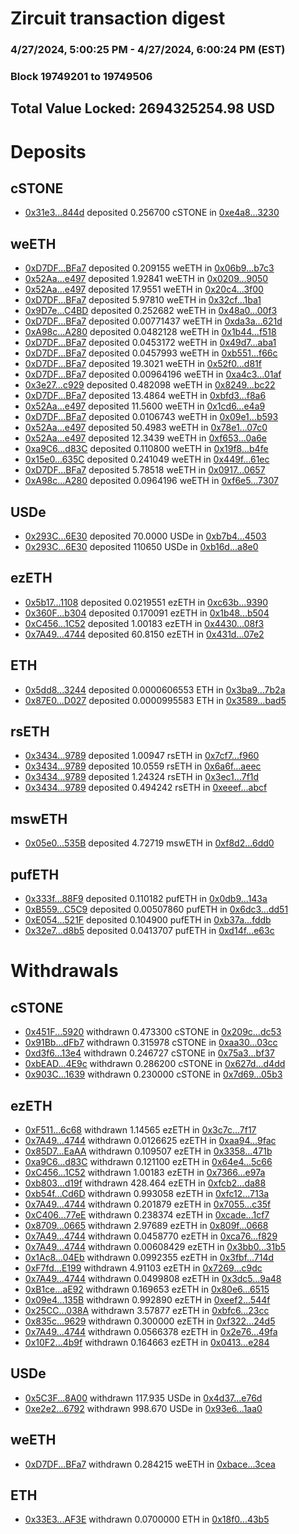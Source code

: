 # Zircuit transaction digest
### 4/27/2024, 5:00:25 PM - 4/27/2024, 6:00:24 PM (EST)
### Block 19749201 to 19749506

## Total Value Locked: 2694325254.98 USD

# Deposits
## cSTONE
- [0x31e3...844d](https://etherscan.io/address/0x31e3d97fd7feE97b6806cF253CE47b005928844d) deposited 0.256700 cSTONE in [0xe4a8...3230](https://etherscan.io/tx/0x31e3d97fd7feE97b6806cF253CE47b005928844d)
## weETH
- [0xD7DF...BFa7](https://etherscan.io/address/0xD7DF7E085214743530afF339aFC420c7c720BFa7) deposited 0.209155 weETH in [0x06b9...b7c3](https://etherscan.io/tx/0xD7DF7E085214743530afF339aFC420c7c720BFa7)
- [0x52Aa...e497](https://etherscan.io/address/0x52Aa899454998Be5b000Ad077a46Bbe360F4e497) deposited 1.92841 weETH in [0x0209...9050](https://etherscan.io/tx/0x52Aa899454998Be5b000Ad077a46Bbe360F4e497)
- [0x52Aa...e497](https://etherscan.io/address/0x52Aa899454998Be5b000Ad077a46Bbe360F4e497) deposited 17.9551 weETH in [0x20c4...3f00](https://etherscan.io/tx/0x52Aa899454998Be5b000Ad077a46Bbe360F4e497)
- [0xD7DF...BFa7](https://etherscan.io/address/0xD7DF7E085214743530afF339aFC420c7c720BFa7) deposited 5.97810 weETH in [0x32cf...1ba1](https://etherscan.io/tx/0xD7DF7E085214743530afF339aFC420c7c720BFa7)
- [0x9D7e...C4BD](https://etherscan.io/address/0x9D7e5Fb8E9E081E2916bc02f8f3f0622333dC4BD) deposited 0.252682 weETH in [0x48a0...00f3](https://etherscan.io/tx/0x9D7e5Fb8E9E081E2916bc02f8f3f0622333dC4BD)
- [0xD7DF...BFa7](https://etherscan.io/address/0xD7DF7E085214743530afF339aFC420c7c720BFa7) deposited 0.00771437 weETH in [0xda3a...621d](https://etherscan.io/tx/0xD7DF7E085214743530afF339aFC420c7c720BFa7)
- [0xA98c...A280](https://etherscan.io/address/0xA98c43f4eCAC213D5aAc95E0155C7C2B544fA280) deposited 0.0482128 weETH in [0x1b44...f518](https://etherscan.io/tx/0xA98c43f4eCAC213D5aAc95E0155C7C2B544fA280)
- [0xD7DF...BFa7](https://etherscan.io/address/0xD7DF7E085214743530afF339aFC420c7c720BFa7) deposited 0.0453172 weETH in [0x49d7...aba1](https://etherscan.io/tx/0xD7DF7E085214743530afF339aFC420c7c720BFa7)
- [0xD7DF...BFa7](https://etherscan.io/address/0xD7DF7E085214743530afF339aFC420c7c720BFa7) deposited 0.0457993 weETH in [0xb551...f66c](https://etherscan.io/tx/0xD7DF7E085214743530afF339aFC420c7c720BFa7)
- [0xD7DF...BFa7](https://etherscan.io/address/0xD7DF7E085214743530afF339aFC420c7c720BFa7) deposited 19.3021 weETH in [0x52f0...d81f](https://etherscan.io/tx/0xD7DF7E085214743530afF339aFC420c7c720BFa7)
- [0xD7DF...BFa7](https://etherscan.io/address/0xD7DF7E085214743530afF339aFC420c7c720BFa7) deposited 0.00964196 weETH in [0xa4c3...01af](https://etherscan.io/tx/0xD7DF7E085214743530afF339aFC420c7c720BFa7)
- [0x3e27...c929](https://etherscan.io/address/0x3e27021EbCB3468FdD2d5FdF0EA79a90AD0bc929) deposited 0.482098 weETH in [0x8249...bc22](https://etherscan.io/tx/0x3e27021EbCB3468FdD2d5FdF0EA79a90AD0bc929)
- [0xD7DF...BFa7](https://etherscan.io/address/0xD7DF7E085214743530afF339aFC420c7c720BFa7) deposited 13.4864 weETH in [0xbfd3...f8a6](https://etherscan.io/tx/0xD7DF7E085214743530afF339aFC420c7c720BFa7)
- [0x52Aa...e497](https://etherscan.io/address/0x52Aa899454998Be5b000Ad077a46Bbe360F4e497) deposited 11.5600 weETH in [0x1cd6...e4a9](https://etherscan.io/tx/0x52Aa899454998Be5b000Ad077a46Bbe360F4e497)
- [0xD7DF...BFa7](https://etherscan.io/address/0xD7DF7E085214743530afF339aFC420c7c720BFa7) deposited 0.0106743 weETH in [0x09e1...b593](https://etherscan.io/tx/0xD7DF7E085214743530afF339aFC420c7c720BFa7)
- [0x52Aa...e497](https://etherscan.io/address/0x52Aa899454998Be5b000Ad077a46Bbe360F4e497) deposited 50.4983 weETH in [0x78e1...07c0](https://etherscan.io/tx/0x52Aa899454998Be5b000Ad077a46Bbe360F4e497)
- [0x52Aa...e497](https://etherscan.io/address/0x52Aa899454998Be5b000Ad077a46Bbe360F4e497) deposited 12.3439 weETH in [0xf653...0a6e](https://etherscan.io/tx/0x52Aa899454998Be5b000Ad077a46Bbe360F4e497)
- [0xa9C6...d83C](https://etherscan.io/address/0xa9C6edFFBab025DAFaF3c85210Aa3cb8be84d83C) deposited 0.110800 weETH in [0x19f8...b4fe](https://etherscan.io/tx/0xa9C6edFFBab025DAFaF3c85210Aa3cb8be84d83C)
- [0x15e0...635C](https://etherscan.io/address/0x15e096009B6609E7dA6136a486E3Cb1f6A57635C) deposited 0.241049 weETH in [0x449f...61ec](https://etherscan.io/tx/0x15e096009B6609E7dA6136a486E3Cb1f6A57635C)
- [0xD7DF...BFa7](https://etherscan.io/address/0xD7DF7E085214743530afF339aFC420c7c720BFa7) deposited 5.78518 weETH in [0x0917...0657](https://etherscan.io/tx/0xD7DF7E085214743530afF339aFC420c7c720BFa7)
- [0xA98c...A280](https://etherscan.io/address/0xA98c43f4eCAC213D5aAc95E0155C7C2B544fA280) deposited 0.0964196 weETH in [0xf6e5...7307](https://etherscan.io/tx/0xA98c43f4eCAC213D5aAc95E0155C7C2B544fA280)
## USDe
- [0x293C...6E30](https://etherscan.io/address/0x293C6937D8D82e05B01335F7B33FBA0c8e256E30) deposited 70.0000 USDe in [0xb7b4...4503](https://etherscan.io/tx/0x293C6937D8D82e05B01335F7B33FBA0c8e256E30)
- [0x293C...6E30](https://etherscan.io/address/0x293C6937D8D82e05B01335F7B33FBA0c8e256E30) deposited 110650 USDe in [0xb16d...a8e0](https://etherscan.io/tx/0x293C6937D8D82e05B01335F7B33FBA0c8e256E30)
## ezETH
- [0x5b17...1108](https://etherscan.io/address/0x5b1796859D7A6c8a8D5D4D52A5EfFD8C83d41108) deposited 0.0219551 ezETH in [0xc63b...9390](https://etherscan.io/tx/0x5b1796859D7A6c8a8D5D4D52A5EfFD8C83d41108)
- [0x360F...b304](https://etherscan.io/address/0x360Fda409f48c4505c3953998399c8588411b304) deposited 0.170091 ezETH in [0x1b48...b504](https://etherscan.io/tx/0x360Fda409f48c4505c3953998399c8588411b304)
- [0xC456...1C52](https://etherscan.io/address/0xC456F2e9E736aeED77a59Fcced2641a0429B1C52) deposited 1.00183 ezETH in [0x4430...08f3](https://etherscan.io/tx/0xC456F2e9E736aeED77a59Fcced2641a0429B1C52)
- [0x7A49...4744](https://etherscan.io/address/0x7A493Be5c2ce014cD049Bf178a1ac0Db1B434744) deposited 60.8150 ezETH in [0x431d...07e2](https://etherscan.io/tx/0x7A493Be5c2ce014cD049Bf178a1ac0Db1B434744)
## ETH
- [0x5dd8...3244](https://etherscan.io/address/0x5dd881Bab2f7be6000a44454dd84286c29673244) deposited 0.0000606553 ETH in [0x3ba9...7b2a](https://etherscan.io/tx/0x5dd881Bab2f7be6000a44454dd84286c29673244)
- [0x87E0...D027](https://etherscan.io/address/0x87E0f978659fa7211D7bc53262262076CEbfD027) deposited 0.0000995583 ETH in [0x3589...bad5](https://etherscan.io/tx/0x87E0f978659fa7211D7bc53262262076CEbfD027)
## rsETH
- [0x3434...9789](https://etherscan.io/address/0x34349c5569e7B846c3558961552D2202760A9789) deposited 1.00947 rsETH in [0x7cf7...f960](https://etherscan.io/tx/0x34349c5569e7B846c3558961552D2202760A9789)
- [0x3434...9789](https://etherscan.io/address/0x34349c5569e7B846c3558961552D2202760A9789) deposited 10.0559 rsETH in [0x6a6f...aeec](https://etherscan.io/tx/0x34349c5569e7B846c3558961552D2202760A9789)
- [0x3434...9789](https://etherscan.io/address/0x34349c5569e7B846c3558961552D2202760A9789) deposited 1.24324 rsETH in [0x3ec1...7f1d](https://etherscan.io/tx/0x34349c5569e7B846c3558961552D2202760A9789)
- [0x3434...9789](https://etherscan.io/address/0x34349c5569e7B846c3558961552D2202760A9789) deposited 0.494242 rsETH in [0xeeef...abcf](https://etherscan.io/tx/0x34349c5569e7B846c3558961552D2202760A9789)
## mswETH
- [0x05e0...535B](https://etherscan.io/address/0x05e09d942505764bca4475ABf8efdBc21D1c535B) deposited 4.72719 mswETH in [0xf8d2...6dd0](https://etherscan.io/tx/0x05e09d942505764bca4475ABf8efdBc21D1c535B)
## pufETH
- [0x333f...88F9](https://etherscan.io/address/0x333fd718F4a14d0518e4be77af68919D6BBb88F9) deposited 0.110182 pufETH in [0x0db9...143a](https://etherscan.io/tx/0x333fd718F4a14d0518e4be77af68919D6BBb88F9)
- [0xB559...C5C9](https://etherscan.io/address/0xB5596B67302B6813c5d7880430C5dE82Aaa4C5C9) deposited 0.00507860 pufETH in [0x6dc3...dd51](https://etherscan.io/tx/0xB5596B67302B6813c5d7880430C5dE82Aaa4C5C9)
- [0xE054...521F](https://etherscan.io/address/0xE054AAC700c9aa60B461Aa552c5a6be9f382521F) deposited 0.104900 pufETH in [0xb37a...fddb](https://etherscan.io/tx/0xE054AAC700c9aa60B461Aa552c5a6be9f382521F)
- [0x32e7...d8b5](https://etherscan.io/address/0x32e7722B04932aab88C98f92806d71F473ced8b5) deposited 0.0413707 pufETH in [0xd14f...e63c](https://etherscan.io/tx/0x32e7722B04932aab88C98f92806d71F473ced8b5)
# Withdrawals
## cSTONE
- [0x451F...5920](https://etherscan.io/address/0x451FCDC5d160D677aCB8611a394a8fc678cC5920) withdrawn 0.473300 cSTONE in [0x209c...dc53](https://etherscan.io/tx/0x451FCDC5d160D677aCB8611a394a8fc678cC5920)
- [0x91Bb...dFb7](https://etherscan.io/address/0x91Bb703072278745A19d248BaCF5FB78917bdFb7) withdrawn 0.315978 cSTONE in [0xaa30...03cc](https://etherscan.io/tx/0x91Bb703072278745A19d248BaCF5FB78917bdFb7)
- [0xd3f6...13e4](https://etherscan.io/address/0xd3f606eeb7C9B0C32bBDd06fa994938A6Fe713e4) withdrawn 0.246727 cSTONE in [0x75a3...bf37](https://etherscan.io/tx/0xd3f606eeb7C9B0C32bBDd06fa994938A6Fe713e4)
- [0xbEAD...4E9c](https://etherscan.io/address/0xbEADA8D44A48EA28d2a8daCB18d4Ce6eFcD34E9c) withdrawn 0.286200 cSTONE in [0x627d...d4dd](https://etherscan.io/tx/0xbEADA8D44A48EA28d2a8daCB18d4Ce6eFcD34E9c)
- [0x903C...1639](https://etherscan.io/address/0x903CbfDB0A89E65c88AA93Ed81E450C4ded51639) withdrawn 0.230000 cSTONE in [0x7d69...05b3](https://etherscan.io/tx/0x903CbfDB0A89E65c88AA93Ed81E450C4ded51639)
## ezETH
- [0xF511...6c68](https://etherscan.io/address/0xF51176240fA8B7320f5E91f335e30EFB668B6c68) withdrawn 1.14565 ezETH in [0x3c7c...7f17](https://etherscan.io/tx/0xF51176240fA8B7320f5E91f335e30EFB668B6c68)
- [0x7A49...4744](https://etherscan.io/address/0x7A493Be5c2ce014cD049Bf178a1ac0Db1B434744) withdrawn 0.0126625 ezETH in [0xaa94...9fac](https://etherscan.io/tx/0x7A493Be5c2ce014cD049Bf178a1ac0Db1B434744)
- [0x85D7...EaAA](https://etherscan.io/address/0x85D763dfD64b4C47A483E4823E813f5A1C96EaAA) withdrawn 0.109507 ezETH in [0x3358...471b](https://etherscan.io/tx/0x85D763dfD64b4C47A483E4823E813f5A1C96EaAA)
- [0xa9C6...d83C](https://etherscan.io/address/0xa9C6edFFBab025DAFaF3c85210Aa3cb8be84d83C) withdrawn 0.121100 ezETH in [0x64e4...5c66](https://etherscan.io/tx/0xa9C6edFFBab025DAFaF3c85210Aa3cb8be84d83C)
- [0xC456...1C52](https://etherscan.io/address/0xC456F2e9E736aeED77a59Fcced2641a0429B1C52) withdrawn 1.00183 ezETH in [0x7366...e97a](https://etherscan.io/tx/0xC456F2e9E736aeED77a59Fcced2641a0429B1C52)
- [0xb803...d19f](https://etherscan.io/address/0xb80352C62C14A1736b5f576330f491402c4Ad19f) withdrawn 428.464 ezETH in [0xfcb2...da88](https://etherscan.io/tx/0xb80352C62C14A1736b5f576330f491402c4Ad19f)
- [0xb54f...Cd6D](https://etherscan.io/address/0xb54f3b5E07bDbf720b0279710d94a73bC7a7Cd6D) withdrawn 0.993058 ezETH in [0xfc12...713a](https://etherscan.io/tx/0xb54f3b5E07bDbf720b0279710d94a73bC7a7Cd6D)
- [0x7A49...4744](https://etherscan.io/address/0x7A493Be5c2ce014cD049Bf178a1ac0Db1B434744) withdrawn 0.201879 ezETH in [0x7055...c35f](https://etherscan.io/tx/0x7A493Be5c2ce014cD049Bf178a1ac0Db1B434744)
- [0xC406...77eE](https://etherscan.io/address/0xC40666E0a455483e0F7a5Df82a97A33ec01077eE) withdrawn 0.238374 ezETH in [0xcade...1cf7](https://etherscan.io/tx/0xC40666E0a455483e0F7a5Df82a97A33ec01077eE)
- [0x8709...0665](https://etherscan.io/address/0x8709A1e4CF079f49e918E172974655Bc124E0665) withdrawn 2.97689 ezETH in [0x809f...0668](https://etherscan.io/tx/0x8709A1e4CF079f49e918E172974655Bc124E0665)
- [0x7A49...4744](https://etherscan.io/address/0x7A493Be5c2ce014cD049Bf178a1ac0Db1B434744) withdrawn 0.0458770 ezETH in [0xca76...f829](https://etherscan.io/tx/0x7A493Be5c2ce014cD049Bf178a1ac0Db1B434744)
- [0x7A49...4744](https://etherscan.io/address/0x7A493Be5c2ce014cD049Bf178a1ac0Db1B434744) withdrawn 0.00608429 ezETH in [0x3bb0...31b5](https://etherscan.io/tx/0x7A493Be5c2ce014cD049Bf178a1ac0Db1B434744)
- [0x1Ac8...04Eb](https://etherscan.io/address/0x1Ac8E88CcFb6B0bf4d304342B7a2D779F69204Eb) withdrawn 0.0992355 ezETH in [0x3fbf...714d](https://etherscan.io/tx/0x1Ac8E88CcFb6B0bf4d304342B7a2D779F69204Eb)
- [0xF7fd...E199](https://etherscan.io/address/0xF7fd4c70b8CC439213274f1fe287Fa22FdC2E199) withdrawn 4.91103 ezETH in [0x7269...c9dc](https://etherscan.io/tx/0xF7fd4c70b8CC439213274f1fe287Fa22FdC2E199)
- [0x7A49...4744](https://etherscan.io/address/0x7A493Be5c2ce014cD049Bf178a1ac0Db1B434744) withdrawn 0.0499808 ezETH in [0x3dc5...9a48](https://etherscan.io/tx/0x7A493Be5c2ce014cD049Bf178a1ac0Db1B434744)
- [0xB1ce...aE92](https://etherscan.io/address/0xB1ce560618e7D983C4E5Af9689c8248B0DC3aE92) withdrawn 0.169653 ezETH in [0x80e6...6515](https://etherscan.io/tx/0xB1ce560618e7D983C4E5Af9689c8248B0DC3aE92)
- [0x09e4...135B](https://etherscan.io/address/0x09e4a1729622DAc148f2D20706a58611091a135B) withdrawn 0.992890 ezETH in [0xeef2...544f](https://etherscan.io/tx/0x09e4a1729622DAc148f2D20706a58611091a135B)
- [0x25CC...038A](https://etherscan.io/address/0x25CC275CFE3Cce1700E816e00d4CD1f60872038A) withdrawn 3.57877 ezETH in [0xbfc6...23cc](https://etherscan.io/tx/0x25CC275CFE3Cce1700E816e00d4CD1f60872038A)
- [0x835c...9629](https://etherscan.io/address/0x835c40dcEC753F68A9aB109f289fd580A2a09629) withdrawn 0.300000 ezETH in [0xf322...24d5](https://etherscan.io/tx/0x835c40dcEC753F68A9aB109f289fd580A2a09629)
- [0x7A49...4744](https://etherscan.io/address/0x7A493Be5c2ce014cD049Bf178a1ac0Db1B434744) withdrawn 0.0566378 ezETH in [0x2e76...49fa](https://etherscan.io/tx/0x7A493Be5c2ce014cD049Bf178a1ac0Db1B434744)
- [0x10F2...4b9f](https://etherscan.io/address/0x10F21ee9c9fF00fF16BFd51c941a36A999634b9f) withdrawn 0.164663 ezETH in [0x0413...e284](https://etherscan.io/tx/0x10F21ee9c9fF00fF16BFd51c941a36A999634b9f)
## USDe
- [0x5C3F...8A00](https://etherscan.io/address/0x5C3Fd2A77dBcd9d2b102EBb37AD2b662bfB08A00) withdrawn 117.935 USDe in [0x4d37...e76d](https://etherscan.io/tx/0x5C3Fd2A77dBcd9d2b102EBb37AD2b662bfB08A00)
- [0xe2e2...6792](https://etherscan.io/address/0xe2e2764E3cc9B75CB0aD0518AfE8ffCc41D96792) withdrawn 998.670 USDe in [0x93e6...1aa0](https://etherscan.io/tx/0xe2e2764E3cc9B75CB0aD0518AfE8ffCc41D96792)
## weETH
- [0xD7DF...BFa7](https://etherscan.io/address/0xD7DF7E085214743530afF339aFC420c7c720BFa7) withdrawn 0.284215 weETH in [0xbace...3cea](https://etherscan.io/tx/0xD7DF7E085214743530afF339aFC420c7c720BFa7)
## ETH
- [0x33E3...AF3E](https://etherscan.io/address/0x33E3112A63d955a2e9605023A76de8856602AF3E) withdrawn 0.0700000 ETH in [0x18f0...43b5](https://etherscan.io/tx/0x33E3112A63d955a2e9605023A76de8856602AF3E)
